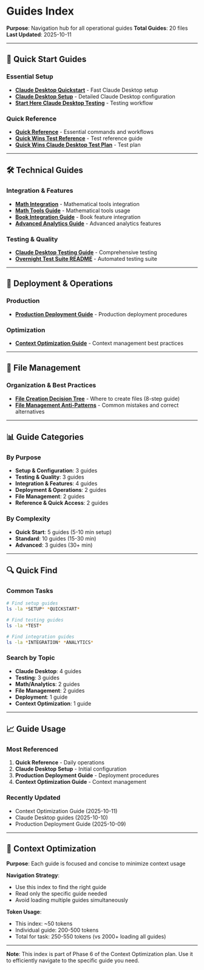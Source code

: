 # Guides Index

**Purpose**: Navigation hub for all operational guides
**Total Guides**: 20 files
**Last Updated**: 2025-10-11

---

## 🚀 Quick Start Guides

### Essential Setup
- **[Claude Desktop Quickstart](CLAUDE_DESKTOP_QUICKSTART.md)** - Fast Claude Desktop setup
- **[Claude Desktop Setup](CLAUDE_DESKTOP_SETUP.md)** - Detailed Claude Desktop configuration
- **[Start Here Claude Desktop Testing](START_HERE_CLAUDE_DESKTOP_TESTING.md)** - Testing workflow

### Quick Reference
- **[Quick Reference](QUICK_REFERENCE.md)** - Essential commands and workflows
- **[Quick Wins Test Reference](QUICK_WINS_TEST_REFERENCE.md)** - Test reference guide
- **[Quick Wins Claude Desktop Test Plan](QUICK_WINS_CLAUDE_DESKTOP_TEST_PLAN.md)** - Test plan

---

## 🛠️ Technical Guides

### Integration & Features
- **[Math Integration](MATH_INTEGRATION.md)** - Mathematical tools integration
- **[Math Tools Guide](MATH_TOOLS_GUIDE.md)** - Mathematical tools usage
- **[Book Integration Guide](BOOK_INTEGRATION_GUIDE.md)** - Book feature integration
- **[Advanced Analytics Guide](ADVANCED_ANALYTICS_GUIDE.md)** - Advanced analytics features

### Testing & Quality
- **[Claude Desktop Testing Guide](CLAUDE_DESKTOP_TESTING_GUIDE.md)** - Comprehensive testing
- **[Overnight Test Suite README](OVERNIGHT_TEST_SUITE_README.md)** - Automated testing suite

---

## 🚀 Deployment & Operations

### Production
- **[Production Deployment Guide](PRODUCTION_DEPLOYMENT_GUIDE.md)** - Production deployment procedures

### Optimization
- **[Context Optimization Guide](CONTEXT_OPTIMIZATION_GUIDE.md)** - Context management best practices

---

## 📁 File Management

### Organization & Best Practices
- **[File Creation Decision Tree](FILE_CREATION_DECISION_TREE.md)** - Where to create files (8-step guide)
- **[File Management Anti-Patterns](FILE_MANAGEMENT_ANTI_PATTERNS.md)** - Common mistakes and correct alternatives

---

## 📊 Guide Categories

### By Purpose
- **Setup & Configuration**: 3 guides
- **Testing & Quality**: 3 guides
- **Integration & Features**: 4 guides
- **Deployment & Operations**: 2 guides
- **File Management**: 2 guides
- **Reference & Quick Access**: 2 guides

### By Complexity
- **Quick Start**: 5 guides (5-10 min setup)
- **Standard**: 10 guides (15-30 min)
- **Advanced**: 3 guides (30+ min)

---

## 🔍 Quick Find

### Common Tasks
```bash
# Find setup guides
ls -la *SETUP* *QUICKSTART*

# Find testing guides
ls -la *TEST*

# Find integration guides
ls -la *INTEGRATION* *ANALYTICS*
```

### Search by Topic
- **Claude Desktop**: 4 guides
- **Testing**: 3 guides
- **Math/Analytics**: 2 guides
- **File Management**: 2 guides
- **Deployment**: 1 guide
- **Context Optimization**: 1 guide

---

## 📈 Guide Usage

### Most Referenced
1. **Quick Reference** - Daily operations
2. **Claude Desktop Setup** - Initial configuration
3. **Production Deployment Guide** - Deployment procedures
4. **Context Optimization Guide** - Context management

### Recently Updated
- Context Optimization Guide (2025-10-11)
- Claude Desktop guides (2025-10-10)
- Production Deployment Guide (2025-10-09)

---

## 🎯 Context Optimization

**Purpose**: Each guide is focused and concise to minimize context usage

**Navigation Strategy**:
- Use this index to find the right guide
- Read only the specific guide needed
- Avoid loading multiple guides simultaneously

**Token Usage**:
- This index: ~50 tokens
- Individual guide: 200-500 tokens
- Total for task: 250-550 tokens (vs 2000+ loading all guides)

---

**Note**: This index is part of Phase 6 of the Context Optimization plan. Use it to efficiently navigate to the specific guide you need.
